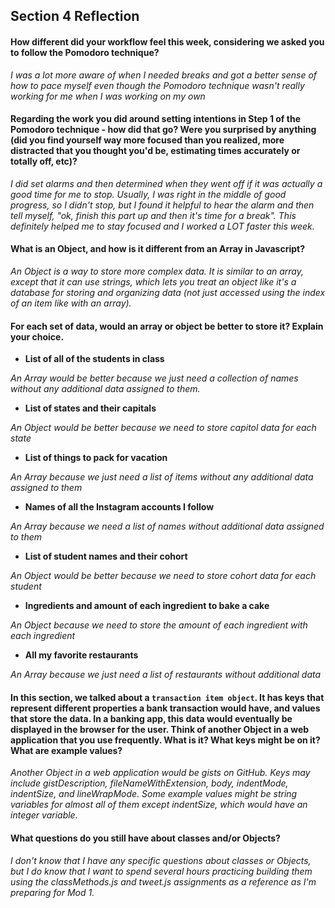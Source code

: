 ## Section 4 Reflection

#### How different did your workflow feel this week, considering we asked you to follow the Pomodoro technique?


*I was a lot more aware of when I needed breaks and got a better sense of how to pace myself even though the Pomodoro technique wasn't really working for me when I was working on my own*


#### Regarding the work you did around setting intentions in Step 1 of the Pomodoro technique - how did that go? Were you surprised by anything (did you find yourself way more focused than you realized, more distracted that you thought you'd be, estimating times accurately or totally off, etc)?


*I did set alarms and then determined when they went off if it was actually a good time for me to stop. Usually, I was right in the middle of good progress, so I didn't stop, but I found it helpful to hear the alarm and then tell myself, "ok, finish this part up and then it's time for a break". This definitely helped me to stay focused and I worked a LOT faster this week.*


#### What is an Object, and how is it different from an Array in Javascript?


*An Object is a way to store more complex data. It is similar to an array, except that it can use strings, which lets you treat an object like it's a database for storing and organizing data (not just accessed using the index of an item like with an array).*


#### For each set of data, would an array or object be better to store it? Explain your choice.

  * **List of all of the students in class**

  *An Array would be better because we just need a collection of names without any additional data assigned to them.*

  * **List of states and their capitals**

  *An Object would be better because we need to store capitol data for each state*

  * **List of things to pack for vacation**

  *An Array because we just need a list of items without any additional data assigned to them*

  * **Names of all the Instagram accounts I follow**

  *An Array because we need a list of names without additional data assigned to them*

  * **List of student names and their cohort**

  *An Object would be better because we need to store cohort data for each student*

  * **Ingredients and amount of each ingredient to bake a cake**

  *An Object because we need to store the amount of each ingredient with each ingredient*

  * **All my favorite restaurants**

  *An Array because we just need a list of restaurants without additional data*


#### In this section, we talked about a `transaction item object`. It has keys that represent different properties a bank transaction would have, and values that store the data. In a banking app, this data would eventually be displayed in the browser for the user. Think of another Object in a web application that you use frequently. What is it? What keys might be on it? What are example values?


*Another Object in a web application would be gists on GitHub. Keys may include gistDescription, fileNameWithExtension, body, indentMode, indentSize, and lineWrapMode. Some example values might be string variables for almost all of them except indentSize, which would have an integer variable.*


#### What questions do you still have about classes and/or Objects?


*I don't know that I have any specific questions about classes or Objects, but I do know that I want to spend several hours practicing building them using the classMethods.js and tweet.js assignments as a reference as I'm preparing for Mod 1.*
